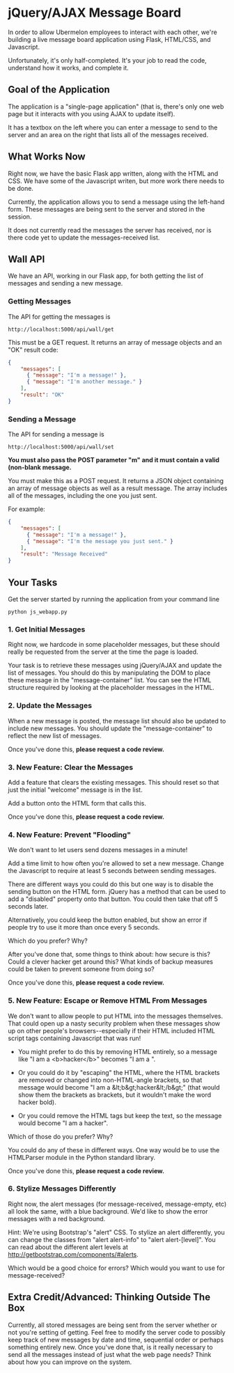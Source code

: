 jQuery/AJAX Message Board
=========================

In order to allow Ubermelon employees to interact with each other, we're
building a live message board application using Flask, HTML/CSS, and
Javascript.

Unfortunately, it's only half-completed. It's your job to read the code,
understand how it works, and complete it.

## Goal of the Application

The application is a "single-page application" (that is, there's only one web page
but it interacts with you using AJAX to update itself).

It has a textbox on the left where you can enter a message to send to the server
and an area on the right that lists all of the messages received.

## What Works Now

Right now, we have the basic Flask app written, along with the HTML and CSS.
We have some of the Javascript writen, but more work there needs to be done.

Currently, the application allows you to send a message using the left-hand
form. These messages are being sent to the server and stored in the session.

It does not currently read the messages the server has received, nor is there
code yet to update the messages-received list.

## Wall API

We have an API, working in our Flask app, for both getting the list of
messages and sending a new message.

### Getting Messages

The API for getting the messages is

```
http://localhost:5000/api/wall/get
```

This must be a GET request. It returns an array of message objects and an
"OK" result code:

```json
{
    "messages": [
      { "message": "I'm a message!" },
      { "message": "I'm another message." }
    ],
    "result": "OK"
}
```

### Sending a Message

The API for sending a message is

```
http://localhost:5000/api/wall/set
```

**You must also pass the POST parameter "m" and it must contain a valid
(non-blank message.**

You must make this as a POST request. It returns a JSON object
containing an array of message objects as well as a result message.
The array includes all of the messages, including the one you just sent.

For example:

```json
{
    "messages": [
      { "message": "I'm a message!" },
      { "message": "I'm the message you just sent." }
    ],
    "result": "Message Received"
}
```

## Your Tasks

Get the server started by running the application from your command line
```
python js_webapp.py
```

### 1. Get Initial Messages

Right now, we hardcode in some placeholder messages, but these should
really be requested from the server at the time the page is loaded.

Your task is to retrieve these messages using jQuery/AJAX and update the list
of messages. You should do this by manipulating the DOM to place these
message in the "message-container" list. You can see the HTML structure
required by looking at the placeholder messages in the HTML.

### 2. Update the Messages

When a new message is posted, the message list should also be updated
to include new messages. You should update the "message-container"
to reflect the new list of messages.

Once you've done this, **please request a code review.**

### 3. New Feature: Clear the Messages

Add a feature that clears the existing messages. This should reset so that
just the initial "welcome" message is in the list.

Add a button onto the HTML form that calls this.

Once you've done this, **please request a code review.**

### 4. New Feature: Prevent "Flooding"

We don't want to let users send dozens messages in a minute!

Add a time limit to how often you're allowed to set a new message.
Change the Javascript to require at least 5 seconds between sending
messages.

There are different ways you could do this but one way is to disable
the sending button on the HTML form. jQuery has a method that can
be used to add a "disabled" property onto that button. You could
then take that off 5 seconds later.

Alternatively, you could keep the button enabled, but show an error
if people try to use it more than once every 5 seconds.

Which do you prefer? Why?

After you've done that, some things to think about: how secure is this?
Could a clever hacker get around this? What kinds of backup measures
could be taken to prevent someone from doing so?

Once you've done this, **please request a code review.**

### 5. New Feature: Escape or Remove HTML From Messages

We don't want to allow people to put HTML into the messages
themselves. That could open up a nasty security problem when these
messages show up on other people's browsers--especially if their
HTML included HTML script tags containing Javascript that was run!

- You might prefer to do this by removing HTML entirely, so a message
  like "I am a &lt;b&gt;hacker&lt;/b&gt;" becomes "I am a ".

- Or you could do it by "escaping" the HTML, where the HTML brackets
  are removed or changed into non-HTML-angle brackets, so that message
  would become "I am a &amp;lt;b&amp;gt;hacker&amp;lt;/b&amp;gt;"
  (that would show them the brackets as brackets, but it wouldn't
  make the word hacker bold).

- Or you could remove the HTML tags but keep the text, so the message
  would become "I am a hacker".

Which of those do you prefer? Why?

You could do any of these in different ways. One way would be to use
the HTMLParser module in the Python standard library.

Once you've done this, **please request a code review.**

### 6. Stylize Messages Differently

Right now, the alert messages (for message-received, message-empty, etc)
all look the same, with a blue background. We'd like to show the error
messages with a red background.

Hint: We're using Bootstrap's "alert" CSS. To stylize an alert differently,
you can change the classes from "alert alert-info" to "alert alert-[level]".
You can read about the different alert levels at
http://getbootstrap.com/components/#alerts.

Which would be a good choice for errors? Which would you want to use for
message-received?

## Extra Credit/Advanced: Thinking Outside The Box

Currently, all stored messages are being sent from the server whether
or not you're setting of getting. Feel free to modify the server code
to possibly keep track of new messages by date and time, sequential order
or perhaps something entirely new. Once you've done that, is it really
necessary to send all the messages instead of just what the web page needs?
Think about how you can improve on the system.